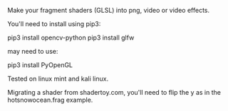 Make your fragment shaders (GLSL) into png, video or video effects.

You'll need to install using pip3:

pip3 install opencv-python
pip3 install glfw

may need to use:

pip3 install PyOpenGL

Tested on linux mint and kali linux. 

Migrating a shader from shadertoy.com, you'll need to flip the y as in the hotsnowocean.frag example.
